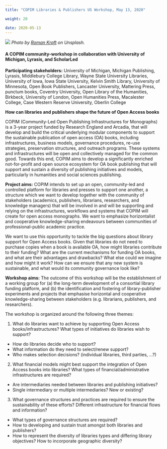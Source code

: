 ```yaml
---
title: "COPIM Libraries & Publishers US Workshop, May 13, 2020"

weight: 20

date: 2020-05-13
---
```


![](https://www.copim.ac.uk/images/roman-kraft-X1exjxxBho4-unsplash-cropped.jpg)
*Photo by [Roman Kraft](https://unsplash.com/@romankraft?utm_source=unsplash&utm_medium=referral&utm_content=creditCopyText) on Unsplash.*


#### A COPIM community-workshop in collaboration with University of Michigan, Lyrasis, and ScholarLed

**Participating stakeholders:** University of Michigan, Michigan Publishing, Lyrasis, Middlebury College Library, Wayne State University Libraries, University of Iowa, Iowa State University, Kelvin Smith Library, University of Minnesota, Open Book Publishers, Lancaster University, Mattering Press, punctum books, Coventry University, Open Library of the Humanities, Birkbeck, University of London, Open Humanities Press, Macalester College, Case Western Reserve University, Oberlin College

**How can libraries and publishers shape the future of Open Access books**

COPIM (Community-Led Open Publishing Infrastructures for Monographs) is a 3-year project funded by Research England and Arcadia, that will develop and build the critical underlying modular components to support the sustainable publication of open access (OA) books, including infrastructures, business models, governance procedures, re-use strategies, preservation structures, and outreach programs. These systems and infrastructures will be open and collectively managed for the common good. Towards this end, COPIM aims to develop a significantly enriched not-for-profit and open source ecosystem for OA book publishing that will support and sustain a diversity of publishing initiatives and models, particularly in humanities and social sciences publishing.

**Project aims:** COPIM intends to set up an open, community-led and controlled platform for libraries and presses to support one another, a structure which we want to develop together with the community of stakeholders (academics, publishers, librarians, researchers, and knowledge managers) that will be involved in and will be supporting and relying on the infrastructures, workflows and systems that COPIM will create for open access monographs. We want to emphasize horizontalist and cooperative knowledge-sharing endeavours between communities of professional-public academic practice.

We want to use this opportunity to tackle the big questions about library support for Open Access books. Given that libraries do not need to purchase copies when a book is available OA, how might libraries contribute to their funding? What are the current mechanisms for funding OA books, and what are their advantages and drawbacks? What else could we imagine and how might it work? How can we ensure that any new system is sustainable, and what would its community governance look like?

**Workshop aims:** The outcome of this workshop will be the establishment of a working group for (a) the long-term development of a consortial library funding platform, and (b) the identification and fostering of library-publisher experiments and projects that emphasise horizontal and cooperative knowledge-sharing between stakeholders (e.g. librarians, publishers, and researchers).

The workshop is organized around the following three themes:

1. What do libraries want to achieve by supporting Open Access books/infrastructures? What types of initiatives do libraries wish to support?
  * How do libraries decide who to support?
  * What information do they need to select/renew support?
  * Who makes selection decisions? (individual libraries, third parties, …?)
2. What financial models might best support the integration of Open Access books into libraries? What types of financial/administrative infrastructures are required?
  * Are intermediaries needed between libraries and publishing initiatives?
  * Single intermediary or multiple intermediaries? New or existing?
3. What governance structures and practices are required to ensure the sustainability of these efforts? Different infrastructure for financial flows and information?
  * What types of governance structures are required?
  * How to developing and sustain trust amongst both libraries and publishers?
  * How to represent the diversity of libraries types and differing library objectives? How to incorporate geographic diversity?
  
